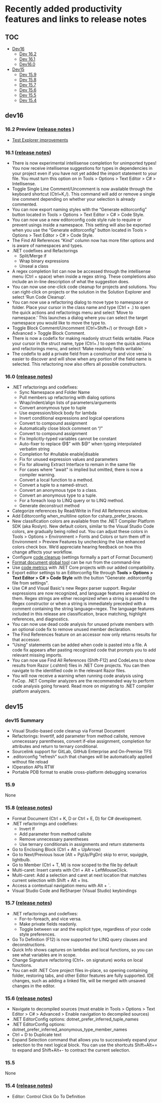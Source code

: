 # Recently added productivity features and links to release notes

## TOC
 * [Dev16](#prod-16)
   * [Dev 16.2](#prod-16-2)
   * [Dev 16.1](#prod-16-1)
   * [Dev16.0](#prod-16-0)
 * [Dev15](#prod-15)
   * [Dev 15.9](#prod-15-9)
   * [Dev 15.8](#prod-15-8)
   * [Dev 15.7](#prod-15-7)
   * [Dev 15.6](#prod-15-6)
   * [Dev 15.5](#prod-15-5)
   * [Dev 15.4](#prod-15-4)

## <a id="prod-16"></a> dev16

### <a id="prod-16-2"></a> 16.2 Preview ([release notes](https://docs.microsoft.com/en-us/visualstudio/releases/2019/release-notes-preview) )
* [Test Explorer improvements](https://docs.microsoft.com/en-us/visualstudio/releases/2019/release-notes-preview#test-explorer-162P1)

### <a id="prod-16-1"></a> 16.1 ([release notes](https://docs.microsoft.com/en-us/visualstudio/releases/2019/release-notes))
* There is now experimental intellisense completion for unimported types! You now receive intellisense suggestions for types in dependencies in your project even if you have not yet added the import statement to your file. You must turn this option on in Tools > Options > Text Editor > C# > Intellisense.
* Toggle Single Line Comment/Uncomment is now available through the keyboard shortcut (Ctrl+K,/). This command will add or remove a single line comment depending on whether your selection is already commented.
* You can now export naming styles with the “Generate editorconfig” button located in Tools > Options > Text Editor > C# > Code Style.
* You can now use a new editorconfig code style rule to require or prevent usings inside a namespace. This setting will also be exported when you use the “Generate editorconfig” button located in Tools > Options > Text Editor > C# > Code Style.
* The Find All References “Kind” column now has more filter options and is aware of namespaces and types.
* .NET codefixes and Refactorings
  * Split/Merge if
  * Wrap binary expressions
  * Unseal a class
* A regex completion list can now be accessed through the intellisense menu (Ctrl + space) when inside a regex string. These completions also include an in-line description of what the suggestion does.
* You can now use one-click code cleanup for projects and solutions. You can right-click on projects or the solution in the Solution Explorer and select ‘Run Code Cleanup’.
* You can now use a refactoring dialog to move type to namespace or folder. Place your cursor in the class name and type (Ctrl + .) to open the quick actions and refactorings menu and select ‘Move to namespace.’ This launches a dialog where you can select the target namespace you would like to move the type to.
* Toggle Block Comment/Uncomment (Ctrl+Shift+/) or through Edit > Advanced > Toggle Block Comment.
* There is now a codefix for making readonly struct fields writable. Place your cursor in the struct name, type (Ctrl+.) to open the quick actions and refactorings menu, and select ‘Make readonly fields writable.’
* The codefix to add a private field from a constructor and vice versa is easier to discover and will show when any portion of the field name is selected. This refactoring now also offers all possible constructors.

### <a id="prod-16.0-p2"></a> 16.0 ([release notes](https://docs.microsoft.com/en-us/visualstudio/releases/2019/release-notes-v16.0))

* .NET refactorings and codefixes:
  * Sync Namespace and Folder Name
  * Pull members up refactoring with dialog options
  * Wrap/indent/align lists of parameters/arguments
  * Convert anonymous type to tuple
  * Use expression/block body for lambda
  * Invert conditional expressions and logical operations
  * Convert to compound assignment
  * Automatically close block comment on “/”
  * Convert to compound assignment
  * Fix Implicitly-typed variables cannot be constant
  * Auto-fixer to replace @$" with $@" when typing interpolated verbatim string
  * Completion for #nullable enable|disable
  * Fix for unused expression values and parameters
  * Fix for allowing Extract Interface to remain in the same file
   * For cases where "await" is implied but omitted, there is now a compiler warning.
   * Convert a local function to a method.
   * Convert a tuple to a named-struct.
   * Convert an anonymous type to a class.
   * Convert an anonymous type to a tuple.
   * For a foreach loop to LINQ query or to LINQ method.
   * Generate deconstruct method
* Categorize references by Read/Write in Find All References window.
* Add Editorconfig when_multiline option for csharp_prefer_braces.
* New classification colors are available from the .NET Compiler Platform SDK (aka Roslyn). New default colors, similar to the Visual Studio Code colors, are gradually being rolled out. You can adjust these colors in Tools > Options > Environment > Fonts and Colors or turn them off in Environment > Preview Features by unchecking the Use enhanced colors check box. We’d appreciate hearing feedback on how this change affects your workflow.
* Configure [code cleanup](https://docs.microsoft.com/en-us/visualstudio/ide/code-styles-and-code-cleanup) (settings formally a part of Format Document)
* [Format document global tool](https://docs.microsoft.com/en-us/visualstudio/releases/2019/release-notes#-apply-code-style-preferences) can be run from the command-line
 * Use [code metrics](https://docs.microsoft.com/visualstudio/code-quality/code-metrics-values) with .NET Core projects with our added compatibility.
 * Export editor settings to an Editorconfig file through **Tools > Options > Text Editor > C# > Code Style** with the button "Generate .editorconfig file from settings".
 * Use C# and Visual Basic's new Regex parser support. Regular expressions are now recognized, and language features are enabled on them. Regex strings are either recognized when a string is passed to the Regex constructor or when a string is immediately preceded with a comment containing the string language=regex. The language features included in this release are classification, brace matching, highlight references, and diagnostics.
 * You can now use dead code analysis for unused private members with an optional code fix to remove unused member declaration.
 * The Find References feature on an accessor now only returns results for that accessor.
 * "Using" statements can be added when code is pasted into a file. A code fix appears after pasting recognized code that prompts you to add relevant missing imports.
 * You can now use Find All References (Shift-F12) and CodeLens to show results from Razor (.cshtml) files in .NET Core projects. You can then navigate to the identified code in the relevant Razor files.
 * You will now receive a warning when running code analysis using FxCop. .NET Compiler analyzers are the recommended way to perform code analysis going forward. Read more on migrating to .NET compiler platform analyzers.

## <a id="prod-15"></a> dev15

### dev15 Summary
* Visual Studio-based code cleanup via Format Document 
* Refactorings: InvertIf, add parameter from method callsite, remove unnecessary parentheses, convert if-else assignment, completion for attributes and return to ternary conditional. 
* Sourcelink support for GitLab, GitHub Enterprise and On-Premise TFS  
* .editorconfig “refresh” such that changes will be automatically applied without file reload 
* IOperation APIs RTW 
* Portable PDB format to enable cross-platform debugging scenarios 

### <a id="prod-15-9"></a>15.9
None

### <a id="prod-15-8"></a>15.8 ([release notes](https://docs.microsoft.com/en-us/visualstudio/releasenotes/vs2017-relnotes-v15.8#productivity))
 * Format Document (Ctrl + K, D or Ctrl + E, D) for C# development. 
 * .NET refactorings and codefixes:
   * Invert If 
   * Add parameter from method callsite
   * Remove unnecessary parentheses
   * Use ternary conditionals in assignments and return statements
 * Go to Enclosing Block (Ctrl + Alt + UpArrow)
 * Go to Next/Previous Issue (Alt + PgUp/PgDn) skip to error, squiggle, lightbulb.
 * Go to Member (Ctrl + T, M) is now scoped to the file by default
 * Multi-caret: Insert carets with Ctrl + Alt + LeftMouseClick.
 * Multi-caret: Add a selection and caret at next location that matches current selection with Shift + Alt + Ins.
 * Access a contextual navigation menu with Alt + `.
 * Visual Studio Code and ReSharper (Visual Studio) keybindings

### <a id="prod-15-7"></a>15.7 ([release notes](https://docs.microsoft.com/en-us/visualstudio/releasenotes/vs2017-relnotes-v15.7#dotnet_productivity))
* .NET refactorings and codefixes:
   * For-to-foreach, and vice versa.
   * Make private fields readonly.
   * Toggle between var and the explicit type, regardless of your code style preferences.
 * Go To Definition (F12) is now supported for LINQ query clauses and deconstructions.
 * Quick Info shows captures on lambdas and local functions, so you can see what variables are in scope.
 * Change Signature refactoring (Ctrl+. on signature) works on local functions.
 * You can edit .NET Core project files in-place, so opening containing folder, restoring tabs, and other Editor features are fully supported. IDE changes, such as adding a linked file, will be merged with unsaved changes in the editor.

### <a id="prod-15-6"></a>15.6 ([release notes](https://docs.microsoft.com/en-us/visualstudio/releasenotes/vs2017-relnotes-v15.6#productivity))
 * Navigate to decompiled sources (must enable in Tools > Options > Text Editor > C# > Advanced > Enable navigation to decompiled sources)
 * .NET EditorConfig options: dotnet_prefer_inferred_tuple_names
 * .NET EditorConfig options: dotnet_prefer_inferred_anonymous_type_member_names
 * Ctrl + D to Duplicate text
 * Expand Selection command that allows you to successively expand your selection to the next logical block. You can use the shortcuts Shift+Alt+= to expand and Shift+Alt+- to contract the current selection.

### <a id="prod-15-5"></a>15.5
None

### <a id="prod-15-4"></a>15.4 ([release notes](https://docs.microsoft.com/en-us/visualstudio/releasenotes/vs2017-relnotes-v15.4#editor))
 * Editor: Control Click Go To Definition
